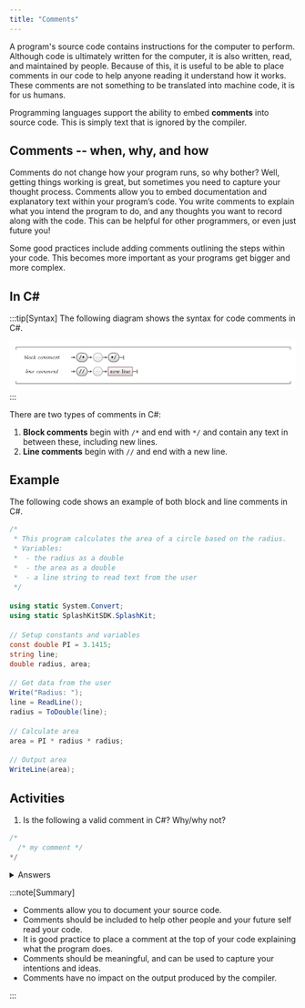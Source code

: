 ```yaml
---
title: "Comments"
---
```


A program's source code contains instructions for the computer to perform. Although code is ultimately written for the computer, it is also written, read, and maintained by people. Because of this, it is useful to be able to place comments in our code to help anyone reading it understand how it works. These comments are not something to be translated into machine code, it is for us humans.

Programming languages support the ability to embed **comments** into source code.
This is simply text that is ignored by the compiler.

## Comments -- when, why, and how

Comments do not change how your program runs, so why bother? Well, getting things working is great, but sometimes you need to capture your thought process. Comments allow you to embed documentation and explanatory text within your program’s code. You write comments to explain what you intend the program to do, and any thoughts you want to record along with the code. This can be helpful for other programmers, or even just future you!

Some good practices include adding comments outlining the steps within your code. This becomes more important as your programs get bigger and more complex.

## In C#

:::tip[Syntax]
The following diagram shows the syntax for code comments in C#.

![The syntax for code comments in C#.](./images/program-creation/CommentsSyntax.png "The syntax of comments")
:::


There are two types of comments in C#:

1. **Block comments** begin with `/*` and end with `*/` and contain any text in between these, including new lines.
2. **Line comments** begin with `//` and end with a new line.

## Example

The following code shows an example of both block and line comments in C#.

```csharp
/* 
 * This program calculates the area of a circle based on the radius. 
 * Variables:
 *  - the radius as a double
 *  - the area as a double
 *  - a line string to read text from the user
 */

using static System.Convert;
using static SplashKitSDK.SplashKit;

// Setup constants and variables
const double PI = 3.1415;
string line;
double radius, area;

// Get data from the user
Write("Radius: ");
line = ReadLine();
radius = ToDouble(line);

// Calculate area
area = PI * radius * radius;

// Output area
WriteLine(area);
```

## Activities

1. Is the following a valid comment in C#? Why/why not?

```csharp
/* 
  /* my comment */ 
*/
```

<details>
  <summary role="button">Answers</summary>
  <ul>
    <li><strong>1: </strong>No, this is not a valid code comment in C#. Let's break down why. The first <code>/*</code> will start the comment as expected. The second <code>/*</code> will then be considered part of the comment text, as will the text "my comment". This is all fine, but then the first <code>*/</code> will end the comment. This means the second <code>*/</code> will not be considered part of the comment text. It also won't be considered valid syntax to end a comment, because there is technically no matching syntax to start a comment, so the computer will try to interpret it as an instruction. Because <code>*/</code> on its own is not a valid instruction, this will crash your program. Try it out and see!</li>
  </ul>
</details>

:::note[Summary]

- Comments allow you to document your source code.
- Comments should be included to help other people and your future self read your code.
- It is good practice to place a comment at the top of your code explaining what the program does.
- Comments should be meaningful, and can be used to capture your intentions and ideas.
- Comments have no impact on the output produced by the compiler.

:::
